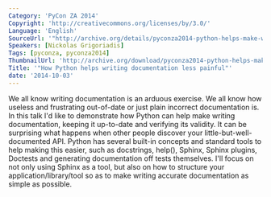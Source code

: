 ```yaml
---
Category: 'PyCon ZA 2014'
Copyright: 'http://creativecommons.org/licenses/by/3.0/'
Language: 'English'
SourceUrl: '"http://archive.org/details/pyconza2014-python-helps-make-writing-docs-less-painful"'
Speakers: [Nickolas Grigoriadis]
Tags: [pyconza, pyconza2014]
ThumbnailUrl: 'http://archive.org/download/pyconza2014-python-helps-make-writing-docs-less-painful/pyconza2014-python-helps-make-writing-docs-less-painful.thumbs/12%20b%20How%20Python%20helps%20writing%20documentation%20less%20painful-_000150.jpg'
Title: '"How Python helps writing documentation less painful"'
date: '2014-10-03'
---
```

We all know writing documentation is an arduous exercise. We all know how useless and frustrating out-of-date or just plain incorrect documentation is. In this talk I'd like to demonstrate how Python can help make writing documentation, keeping it up-to-date and verifying its validity. It can be surprising what happens when other people discover your little-but-well-documented API.
Python has several built-in concepts and standard tools to help making this easier, such as docstrings, help(), Sphinx, Sphinx plugins, Doctests and generating documentation off tests themselves.
I'll focus on not only using Sphinx as a tool, but also on how to structure your application/library/tool so as to make writing accurate documentation as simple as possible.